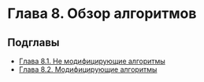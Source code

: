 # Глава 8. Обзор алгоритмов

## Подглавы

- [Глава 8.1. Не модифицирующие алгоритмы](/courses/cpp/chapters/cpp_chapter_0081/)
- [Глава 8.2. Модифицирующие алгоритмы](/courses/cpp/chapters/cpp_chapter_0082/)
